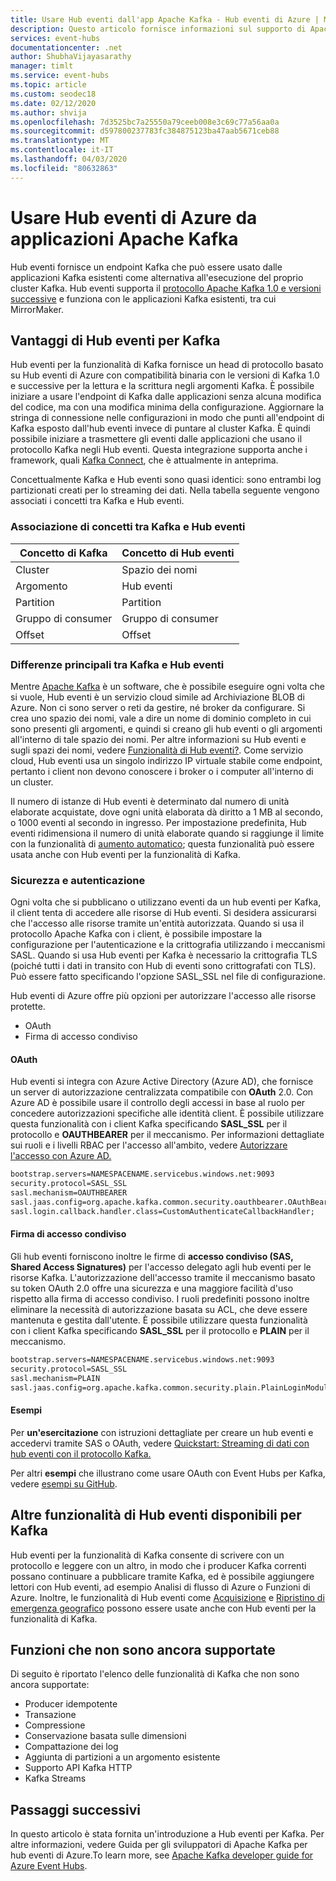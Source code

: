 ```yaml
---
title: Usare Hub eventi dall'app Apache Kafka - Hub eventi di Azure | Microsoft Docs
description: Questo articolo fornisce informazioni sul supporto di Apache Kafka in Hub eventi di Azure.
services: event-hubs
documentationcenter: .net
author: ShubhaVijayasarathy
manager: timlt
ms.service: event-hubs
ms.topic: article
ms.custom: seodec18
ms.date: 02/12/2020
ms.author: shvija
ms.openlocfilehash: 7d3525bc7a25550a79ceeb008e3c69c77a56aa0a
ms.sourcegitcommit: d597800237783fc384875123ba47aab5671ceb88
ms.translationtype: MT
ms.contentlocale: it-IT
ms.lasthandoff: 04/03/2020
ms.locfileid: "80632863"
---
```

# <a name="use-azure-event-hubs-from-apache-kafka-applications"></a>Usare Hub eventi di Azure da applicazioni Apache Kafka
Hub eventi fornisce un endpoint Kafka che può essere usato dalle applicazioni Kafka esistenti come alternativa all'esecuzione del proprio cluster Kafka. Hub eventi supporta il [protocollo Apache Kafka 1.0 e versioni successive](https://kafka.apache.org/documentation/) e funziona con le applicazioni Kafka esistenti, tra cui MirrorMaker.  

## <a name="what-does-event-hubs-for-kafka-provide"></a>Vantaggi di Hub eventi per Kafka

Hub eventi per la funzionalità di Kafka fornisce un head di protocollo basato su Hub eventi di Azure con compatibilità binaria con le versioni di Kafka 1.0 e successive per la lettura e la scrittura negli argomenti Kafka. È possibile iniziare a usare l'endpoint di Kafka dalle applicazioni senza alcuna modifica del codice, ma con una modifica minima della configurazione. Aggiornare la stringa di connessione nelle configurazioni in modo che punti all'endpoint di Kafka esposto dall'hub eventi invece di puntare al cluster Kafka. È quindi possibile iniziare a trasmettere gli eventi dalle applicazioni che usano il protocollo Kafka negli Hub eventi. Questa integrazione supporta anche i framework, quali [Kafka Connect](https://github.com/Azure/azure-event-hubs-for-kafka/tree/master/tutorials/connect), che è attualmente in anteprima. 

Concettualmente Kafka e Hub eventi sono quasi identici: sono entrambi log partizionati creati per lo streaming dei dati. Nella tabella seguente vengono associati i concetti tra Kafka e Hub eventi.

### <a name="kafka-and-event-hub-conceptual-mapping"></a>Associazione di concetti tra Kafka e Hub eventi

| Concetto di Kafka | Concetto di Hub eventi|
| --- | --- |
| Cluster | Spazio dei nomi |
| Argomento | Hub eventi |
| Partition | Partition|
| Gruppo di consumer | Gruppo di consumer |
| Offset | Offset|

### <a name="key-differences-between-kafka-and-event-hubs"></a>Differenze principali tra Kafka e Hub eventi

Mentre [Apache Kafka](https://kafka.apache.org/) è un software, che è possibile eseguire ogni volta che si vuole, Hub eventi è un servizio cloud simile ad Archiviazione BLOB di Azure. Non ci sono server o reti da gestire, né broker da configurare. Si crea uno spazio dei nomi, vale a dire un nome di dominio completo in cui sono presenti gli argomenti, e quindi si creano gli hub eventi o gli argomenti all'interno di tale spazio dei nomi. Per altre informazioni su Hub eventi e sugli spazi dei nomi, vedere [Funzionalità di Hub eventi?](event-hubs-features.md#namespace). Come servizio cloud, Hub eventi usa un singolo indirizzo IP virtuale stabile come endpoint, pertanto i client non devono conoscere i broker o i computer all'interno di un cluster. 

Il numero di istanze di Hub eventi è determinato dal numero di unità elaborate acquistate, dove ogni unità elaborata dà diritto a 1 MB al secondo, o 1000 eventi al secondo in ingresso. Per impostazione predefinita, Hub eventi ridimensiona il numero di unità elaborate quando si raggiunge il limite con la funzionalità di [aumento automatico](event-hubs-auto-inflate.md); questa funzionalità può essere usata anche con Hub eventi per la funzionalità di Kafka. 

### <a name="security-and-authentication"></a>Sicurezza e autenticazione
Ogni volta che si pubblicano o utilizzano eventi da un hub eventi per Kafka, il client tenta di accedere alle risorse di Hub eventi. Si desidera assicurarsi che l'accesso alle risorse tramite un'entità autorizzata. Quando si usa il protocollo Apache Kafka con i client, è possibile impostare la configurazione per l'autenticazione e la crittografia utilizzando i meccanismi SASL. Quando si usa Hub eventi per Kafka è necessario la crittografia TLS (poiché tutti i dati in transito con Hub di eventi sono crittografati con TLS). Può essere fatto specificando l'opzione SASL_SSL nel file di configurazione. 

Hub eventi di Azure offre più opzioni per autorizzare l'accesso alle risorse protette. 

- OAuth
- Firma di accesso condiviso

#### <a name="oauth"></a>OAuth
Hub eventi si integra con Azure Active Directory (Azure AD), che fornisce un server di autorizzazione centralizzata compatibile con **OAuth** 2.0. Con Azure AD è possibile usare il controllo degli accessi in base al ruolo per concedere autorizzazioni specifiche alle identità client. È possibile utilizzare questa funzionalità con i client Kafka specificando **SASL_SSL** per il protocollo e **OAUTHBEARER** per il meccanismo. Per informazioni dettagliate sui ruoli e i livelli RBAC per l'accesso all'ambito, vedere [Autorizzare l'accesso con Azure AD.](authorize-access-azure-active-directory.md)

```xml
bootstrap.servers=NAMESPACENAME.servicebus.windows.net:9093
security.protocol=SASL_SSL
sasl.mechanism=OAUTHBEARER
sasl.jaas.config=org.apache.kafka.common.security.oauthbearer.OAuthBearerLoginModule required;
sasl.login.callback.handler.class=CustomAuthenticateCallbackHandler;
```

#### <a name="shared-access-signature-sas"></a>Firma di accesso condiviso
Gli hub eventi forniscono inoltre le firme di **accesso condiviso (SAS, Shared Access Signatures)** per l'accesso delegato agli hub eventi per le risorse Kafka. L'autorizzazione dell'accesso tramite il meccanismo basato su token OAuth 2.0 offre una sicurezza e una maggiore facilità d'uso rispetto alla firma di accesso condiviso. I ruoli predefiniti possono inoltre eliminare la necessità di autorizzazione basata su ACL, che deve essere mantenuta e gestita dall'utente. È possibile utilizzare questa funzionalità con i client Kafka specificando **SASL_SSL** per il protocollo e **PLAIN** per il meccanismo. 

```xml
bootstrap.servers=NAMESPACENAME.servicebus.windows.net:9093
security.protocol=SASL_SSL
sasl.mechanism=PLAIN
sasl.jaas.config=org.apache.kafka.common.security.plain.PlainLoginModule required username="$ConnectionString" password="{YOUR.EVENTHUBS.CONNECTION.STRING}";
```

#### <a name="samples"></a>Esempi 
Per **un'esercitazione** con istruzioni dettagliate per creare un hub eventi e accedervi tramite SAS o OAuth, vedere [Quickstart: Streaming di dati con hub eventi con il protocollo Kafka.](event-hubs-quickstart-kafka-enabled-event-hubs.md)

Per altri **esempi** che illustrano come usare OAuth con Event Hubs per Kafka, vedere [esempi su GitHub](https://github.com/Azure/azure-event-hubs-for-kafka/tree/master/tutorials/oauth).

## <a name="other-event-hubs-features-available-for-kafka"></a>Altre funzionalità di Hub eventi disponibili per Kafka

Hub eventi per la funzionalità di Kafka consente di scrivere con un protocollo e leggere con un altro, in modo che i producer Kafka correnti possano continuare a pubblicare tramite Kafka, ed è possibile aggiungere lettori con Hub eventi, ad esempio Analisi di flusso di Azure o Funzioni di Azure. Inoltre, le funzionalità di Hub eventi come [Acquisizione](event-hubs-capture-overview.md) e [Ripristino di emergenza geografico](event-hubs-geo-dr.md) possono essere usate anche con Hub eventi per la funzionalità di Kafka.

## <a name="features-that-are-not-yet-supported"></a>Funzioni che non sono ancora supportate 

Di seguito è riportato l'elenco delle funzionalità di Kafka che non sono ancora supportate:

*   Producer idempotente
*   Transazione
*   Compressione
*   Conservazione basata sulle dimensioni
*   Compattazione dei log
*   Aggiunta di partizioni a un argomento esistente
*   Supporto API Kafka HTTP
*   Kafka Streams

## <a name="next-steps"></a>Passaggi successivi
In questo articolo è stata fornita un'introduzione a Hub eventi per Kafka. Per altre informazioni, vedere Guida per gli sviluppatori di Apache Kafka per hub eventi di Azure.To learn more, see [Apache Kafka developer guide for Azure Event Hubs](apache-kafka-developer-guide.md).


